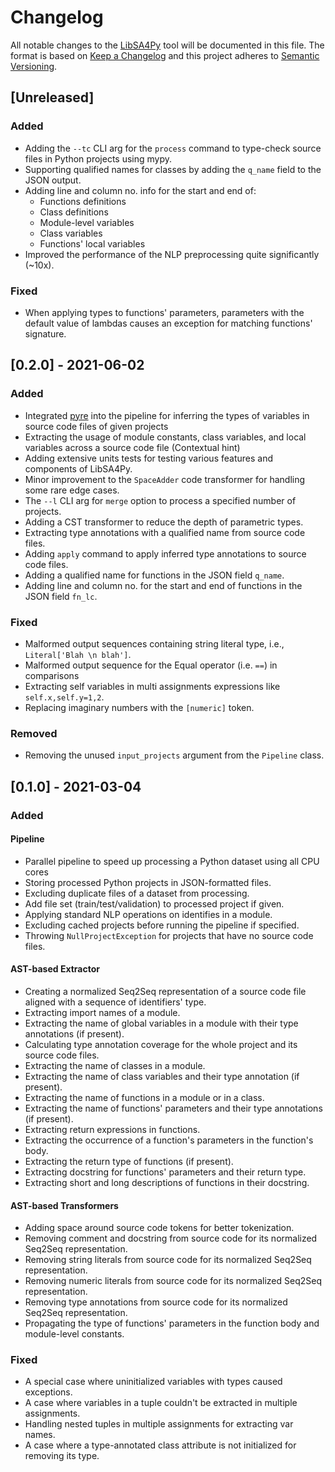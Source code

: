 # Changelog
All notable changes to the [LibSA4Py](https://github.com/saltudelft/libsa4py) tool will be documented in this file. The format is based on [Keep a Changelog](http://keepachangelog.com/en/1.0.0/) and this project adheres to [Semantic Versioning](http://semver.org/spec/v2.0.0.html).

## [Unreleased]
### Added
- Adding the `--tc` CLI arg for the `process` command to type-check source files in Python projects using mypy.
- Supporting qualified names for classes by adding the `q_name` field to the JSON output.
- Adding line and column no. info for the start and end of:
  - Functions definitions
  - Class definitions
  - Module-level variables
  - Class variables
  - Functions' local variables
- Improved the performance of the NLP preprocessing quite significantly (~10x).

### Fixed
- When applying types to functions' parameters, parameters with the default value of lambdas causes an exception for matching functions' signature.

## [0.2.0] - 2021-06-02
### Added
- Integrated [pyre](https://pyre-check.org/) into the pipeline for inferring the types of variables in source code files of given projects
- Extracting the usage of module constants, class variables, and local variables across a source code file (Contextual hint)
- Adding extensive units tests for testing various features and components of LibSA4Py.
- Minor improvement to the `SpaceAdder` code transformer for handling some rare edge cases.
- The `--l` CLI arg for `merge` option to process a specified number of projects.
- Adding a CST transformer to reduce the depth of parametric types.
- Extracting type annotations with a qualified name from source code files.
- Adding `apply` command to apply inferred type annotations to source code files.
- Adding a qualified name for functions in the JSON field `q_name`.
- Adding line and column no. for the start and end of functions in the JSON field `fn_lc`.

### Fixed
- Malformed output sequences containing string literal type, i.e., `Literal['Blah \n blah']`.
- Malformed output sequence for the Equal operator (i.e. `==`) in comparisons
- Extracting self variables in multi assignments expressions like `self.x,self.y=1,2`.
- Replacing imaginary numbers with the `[numeric]` token.

### Removed
- Removing the unused `input_projects` argument from the `Pipeline` class.

## [0.1.0] - 2021-03-04

### Added
#### Pipeline
- Parallel pipeline to speed up processing a Python dataset using all CPU cores  
- Storing processed Python projects in JSON-formatted files.
- Excluding duplicate files of a dataset from processing.
- Add file set (train/test/validation) to processed project if given.
- Applying standard NLP operations on identifies in a module.
- Excluding cached projects before running the pipeline if specified.
- Throwing `NullProjectException` for projects that have no source code files.

#### AST-based Extractor
- Creating a normalized Seq2Seq representation of a source code file aligned with a sequence of identifiers' type.
- Extracting import names of a module.
- Extracting the name of global variables in a module with their type annotations (if present).
- Calculating type annotation coverage for the whole project and its source code files.
- Extracting the name of classes in a module.
- Extracting the name of class variables and their type annotation (if present).
- Extracting the name of functions in a module or in a class.
- Extracting the name of functions' parameters and their type annotations (if present).
- Extracting return expressions in functions.
- Extracting the occurrence of a function's parameters in the function's body.
- Extracting the return type of functions (if present).
- Extracting docstring for functions' parameters and their return type.
- Extracting short and long descriptions of functions in their docstring.

#### AST-based Transformers
- Adding space around source code tokens for better tokenization.
- Removing comment and docstring from source code for its normalized Seq2Seq representation.
- Removing string literals from source code for its normalized Seq2Seq representation.
- Removing numeric literals from source code for its normalized Seq2Seq representation.
- Removing type annotations from source code for its normalized Seq2Seq representation.
- Propagating the type of functions' parameters in the function body and module-level constants.

### Fixed
- A special case where uninitialized variables with types caused exceptions.
- A case where variables in a tuple couldn't be extracted in multiple assignments.
- Handling nested tuples in multiple assignments for extracting var names.
- A case where a type-annotated class attribute is not initialized for removing its type.
